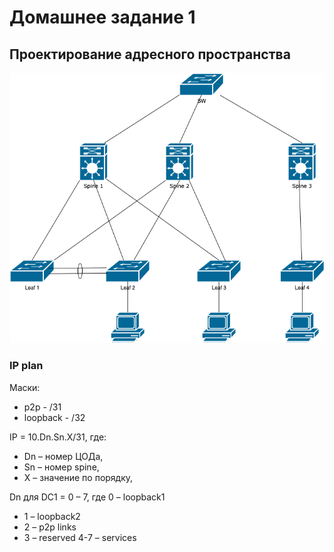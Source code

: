 # Домашнее задание 1
## Проектирование адресного пространства
![Схема сети](hw1.drawio.png "Схема сети")
### IP plan
Маски:
* p2p - /31
* loopback - /32

IP = 10.Dn.Sn.X/31, где:
* Dn – номер ЦОДа,
* Sn – номер spine,
* X – значение по порядку,

Dn для DC1 = 0 – 7, где 0 – loopback1
* 1 – loopback2
* 2 – p2p links
* 3 – reserved 4-7 – services
